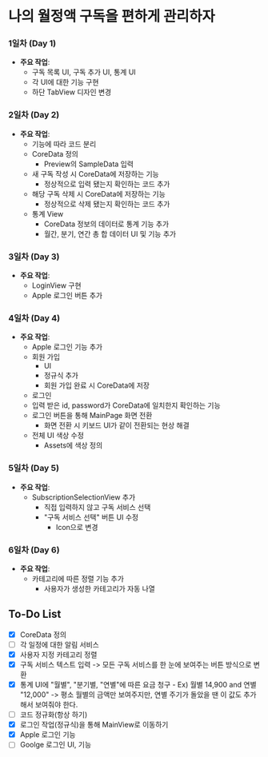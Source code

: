 # 나의 월정액 구독을 편하게 관리하자


### 1일차 (Day 1)
- **주요 작업**:
  - 구독 목록 UI, 구독 추가 UI, 통계 UI
  - 각 UI에 대한 기능 구현
  - 하단 TabView 디자인 변경
 
### 2일차 (Day 2)
- **주요 작업**:
  - 기능에 따라 코드 분리
  - CoreData 정의
    - Preview의 SampleData 입력
  - 새 구독 작성 시 CoreData에 저장하는 기능
    - 정상적으로 입력 됐는지 확인하는 코드 추가
  - 해당 구독 삭제 시 CoreData에 저장하는 기능
    - 정상적으로 삭제 됐는지 확인하는 코드 추가
  - 통계 View
    - CoreData 정보의 데이터로 통계 기능 추가
    - 월간, 분기, 연간 총 합 데이터 UI 및 기능 추가
   
### 3일차 (Day 3)
- **주요 작업**:
  - LoginView 구현
  - Apple 로그인 버튼 추가

 ### 4일차 (Day 4)
- **주요 작업**:
  - Apple 로그인 기능 추가
  - 회원 가입
    - UI
    - 정규식 추가
    - 회원 가입 완료 시 CoreData에 저장
  - 로그인
  - 입력 받은 id, password가 CoreData에 일치한지 확인하는 기능
  - 로그인 버튼을 통해 MainPage 화면 전환
    - 화면 전환 시 키보드 UI가 같이 전환되는 현상 해결
  - 전체 UI 색상 수정
    - Assets에 색상 정의
   
 ### 5일차 (Day 5)
- **주요 작업**:
  - SubscriptionSelectionView 추가
    - 직접 입력하지 않고 구독 서비스 선택
    - "구독 서비스 선택" 버튼 UI 수정
      - Icon으로 변경
     
 ### 6일차 (Day 6)
- **주요 작업**:
  - 카테고리에 따른 정렬 기능 추가
    - 사용자가 생성한 카테고리가 자동 나열
 
## To-Do List
- [x] CoreData 정의
- [ ] 각 일정에 대한 알림 서비스
- [x] 사용자 지정 카테고리 정렬
- [x] 구독 서비스 텍스트 입력 -> 모든 구독 서비스를 한 눈에 보여주는 버튼 방식으로 변환
- [x] 통계 UI에 "월별", "분기별, "연별"에 따른 요금 청구
      - Ex) 월별 14,900 and 연별 "12,000" -> 평소 월별의 금액만 보여주지만, 연별 주기가 돌았을 땐 이 값도 추가해서 보여줘야 한다.
- [ ] 코드 정규화(항상 하기)
- [x] 로그인 작업(정규식)을 통해 MainView로 이동하기
- [x] Apple 로그인 기능
- [ ] Goolge 로그인 UI, 기능
